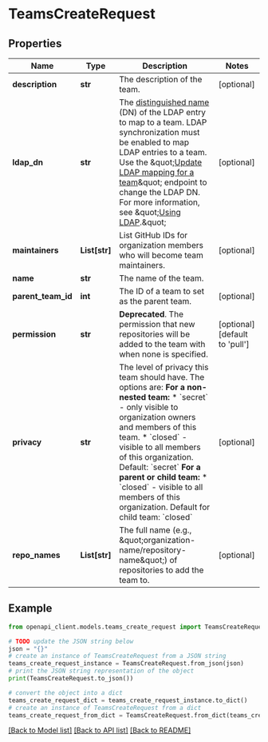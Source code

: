 # TeamsCreateRequest


## Properties

Name | Type | Description | Notes
------------ | ------------- | ------------- | -------------
**description** | **str** | The description of the team. | [optional] 
**ldap_dn** | **str** | The [distinguished name](https://www.ldap.com/ldap-dns-and-rdns) (DN) of the LDAP entry to map to a team. LDAP synchronization must be enabled to map LDAP entries to a team. Use the \&quot;[Update LDAP mapping for a team](https://docs.github.com/enterprise-server@3.4/rest/reference/enterprise-admin#update-ldap-mapping-for-a-team)\&quot; endpoint to change the LDAP DN. For more information, see \&quot;[Using LDAP](https://docs.github.com/enterprise-server@3.4/admin/identity-and-access-management/authenticating-users-for-your-github-enterprise-server-instance/using-ldap#enabling-ldap-sync).\&quot; | [optional] 
**maintainers** | **List[str]** | List GitHub IDs for organization members who will become team maintainers. | [optional] 
**name** | **str** | The name of the team. | 
**parent_team_id** | **int** | The ID of a team to set as the parent team. | [optional] 
**permission** | **str** | **Deprecated**. The permission that new repositories will be added to the team with when none is specified. | [optional] [default to 'pull']
**privacy** | **str** | The level of privacy this team should have. The options are:   **For a non-nested team:**    * &#x60;secret&#x60; - only visible to organization owners and members of this team.    * &#x60;closed&#x60; - visible to all members of this organization.   Default: &#x60;secret&#x60;   **For a parent or child team:**    * &#x60;closed&#x60; - visible to all members of this organization.   Default for child team: &#x60;closed&#x60; | [optional] 
**repo_names** | **List[str]** | The full name (e.g., \&quot;organization-name/repository-name\&quot;) of repositories to add the team to. | [optional] 

## Example

```python
from openapi_client.models.teams_create_request import TeamsCreateRequest

# TODO update the JSON string below
json = "{}"
# create an instance of TeamsCreateRequest from a JSON string
teams_create_request_instance = TeamsCreateRequest.from_json(json)
# print the JSON string representation of the object
print(TeamsCreateRequest.to_json())

# convert the object into a dict
teams_create_request_dict = teams_create_request_instance.to_dict()
# create an instance of TeamsCreateRequest from a dict
teams_create_request_from_dict = TeamsCreateRequest.from_dict(teams_create_request_dict)
```
[[Back to Model list]](../README.md#documentation-for-models) [[Back to API list]](../README.md#documentation-for-api-endpoints) [[Back to README]](../README.md)


